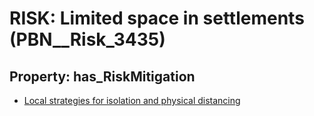 # RISK: __Limited space in settlements__ (PBN__Risk_3435)

## Property: has_RiskMitigation

* [Local strategies for isolation and physical distancing](PBN__Mitigation_2382)

